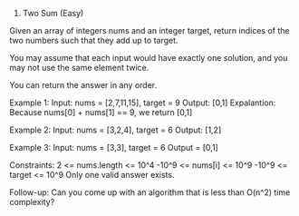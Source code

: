 1. Two Sum (Easy)

Given an array of integers nums and an integer target, return indices of the two
numbers such that they add up to target.

You may assume that each input would have exactly one solution, and you may not
use the same element twice.

You can return the answer in any order.

Example 1:
Input: nums = [2,7,11,15], target = 9
Output: [0,1]
Expalantion: Because nums[0] + nums[1] == 9, we return [0,1]

Example 2:
Input: nums = [3,2,4], target = 6
Output: [1,2]

Example 3:
Input: nums = [3,3], target = 6
Output = [0,1]

Constraints:
2 <= nums.length <= 10^4
-10^9 <= nums[i] <= 10^9
-10^9 <= target <= 10^9
Only one valid answer exists.

Follow-up: Can you come up with an algorithm that is less than
O(n^2) time complexity?
